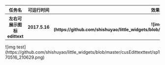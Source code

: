 <table>
     <tr>
	  <th>任务名</th>
	  <th>可运行时间</th>
	  <th>效果图</th>
     </tr>
    <tr>
         <th>左右可展示图标edittext</th>
	 <th> 2017.5.16</th>
	 <th>![img](https://github.com/shishuyao/little_widgets/blob/master/cusEdittexttext/sp170516_210629.png)</th>
    <tr>
</table>
![img test](https://github.com/shishuyao/little_widgets/blob/master/cusEdittexttext/sp170516_210629.png)
